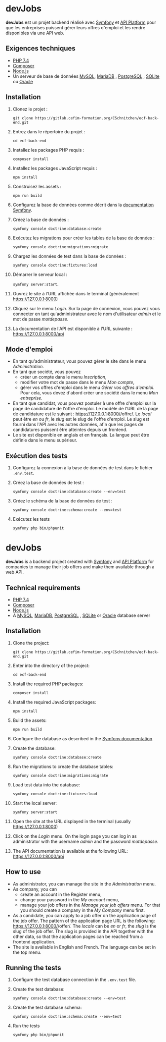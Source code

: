 # devJobs

**devJobs** est un projet backend réalisé avec [Symfony](https://symfony.com/)
et [API Platform](https://api-platform.com/) pour que les entreprises puissent gérer leurs offres d'emploi et les rendre
disponibles via une
API web.

## Exigences techniques

- [PHP 7.4](https://www.php.net/downloads.php#v7.4.30)
- [Composer](https://getcomposer.org/download/)
- [Node.js](https://nodejs.org/)
- Un serveur de base de données [MySQL](https://www.mysql.com/), [MariaDB](https://mariadb.org/)
  , [PostgreSQL](https://www.postgresql.org/)
  , [SQLite](https://www.sqlite.org/index.html) ou [Oracle](https://www.oracle.com/index.html)

## Installation

1. Clonez le projet :

   `git clone https://gitlab.cefim-formation.org/CSchnitchen/ecf-back-end.git`

2. Entrez dans le répertoire du projet :

   `cd ecf-back-end`

3. Installez les packages PHP requis :

   `composer install`

4. Installez les packages JavaScript requis :

   `npm install`

5. Construisez les assets :

   `npm run build`

6. Configurez la base de données comme décrit dans
   la [documentation Symfony](https://symfony.com/doc/current/doctrine.html#configuring-the-database).

7. Créez la base de données :

   `symfony console doctrine:database:create`

8. Exécutez les migrations pour créer les tables de la base de données :

   `symfony console doctrine:migrations:migrate`

9. Chargez les données de test dans la base de données :

   `symfony console doctrine:fixtures:load`

10. Démarrer le serveur local :

    `symfony server:start`.

11. Ouvrez le site à l'URL affichée dans le terminal (généralement https://127.0.0.1:8000)
12. Cliquez sur le menu *Login*. Sur la page de connexion, vous pouvez vous connecter en tant qu'administrateur avec le
    nom d'utilisateur *admin* et le mot de passe *motdepasse*.
13. La documentation de l'API est disponible à l'URL suivante : https://127.0.0.1:8000/api

## Mode d'emploi

- En tant qu'administrateur, vous pouvez gérer le site dans le menu *Administration*.
- En tant que société, vous pouvez
    - créer un compte dans le menu *Inscription*,
    - modifier votre mot de passe dans le menu *Mon compte*,
    - gérer vos offres d'emploi dans le menu *Gérer vos offres d'emploi*. Pour cela, vous devez d'abord créer une
      société dans le menu *Mon entreprise*.
- En tant que candidat, vous pouvez postuler à une offre d'emploi sur la page de candidature de l'offre d'emploi. Le
  modèle de l'URL de la page de candidature est le suivant : https://127.0.0.1:8000/<locale>/offre/<slug>. Le *local*
  peut être *en* ou *fr*, le *slug* est le slug de l'offre d'emploi. Le slug est fourni dans l'API avec les autres
  données, afin que les pages de candidatures puissent être atteintes depuis un frontend.
- Le site est disponible en anglais et en français. La langue peut être définie dans le menu supérieur.

## Exécution des tests

1. Configurez la connexion à la base de données de test dans le fichier `.env.test`.

2. Créez la base de données de test :

   `symfony console doctrine:database:create --env=test`

3. Créez le schéma de la base de données de test :

   `symfony console doctrine:schema:create --env=test`

4. Exécutez les tests

   `symfony php bin/phpunit`

# devJobs

**devJobs** is a backend project created with [Symfony](https://symfony.com/)
and [API Platform](https://api-platform.com/) for companies to manage their job offers and make them available through a
web API.

## Technical requirements

- [PHP 7.4](https://www.php.net/downloads.php#v7.4.30)
- [Composer](https://getcomposer.org/download/)
- [Node.js](https://nodejs.org/)
- A [MySQL](https://www.mysql.com/), [MariaDB](https://mariadb.org/), [PostgreSQL](https://www.postgresql.org/)
  , [SQLite](https://www.sqlite.org/index.html) or [Oracle](https://www.oracle.com/index.html) database server

## Installation

1. Clone the project:

   `git clone https://gitlab.cefim-formation.org/CSchnitchen/ecf-back-end.git`

2. Enter into the directory of the project:

   `cd ecf-back-end`

3. Install the required PHP packages:

   `composer install`

4. Install the required JavaScript packages:

   `npm install`

5. Build the assets:

   `npm run build`

6. Configure the database as described in
   the [Symfony documentation](https://symfony.com/doc/current/doctrine.html#configuring-the-database).

7. Create the database:

   `symfony console doctrine:database:create`

8. Run the migrations to create the database tables:

   `symfony console doctrine:migrations:migrate`

9. Load test data into the database:

   `symfony console doctrine:fixtures:load`

10. Start the local server:

    `symfony server:start`

11. Open the site at the URL displayed in the terminal (usually https://127.0.0.1:8000)
12. Click on the *Login* menu. On the login page you can log in as administrator with the username *admin* and the
    password *motdepasse*.
13. The API documentation is available at the following URL: https://127.0.0.1:8000/api

## How to use

- As administrator, you can manage the site in the *Administration* menu.
- As company, you can
    - create an account in the Register menu,
    - change your password in the *My account* menu,
    - manage your job offers in the *Manage your job offers* menu. For that you should create a company in the *My
      Company* menu first.
- As a candidate, you can apply to a job offer on the application page of the job offer. The pattern of the application
  page URL is the following: https://127.0.0.1:8000/<locale>/offer/<slug>. The *locale* can be *en* or *fr*, the *slug*
  is the slug of the job offer. The slug is provided in the API together with the other data, so that the application
  pages can be reached from a frontend application.
- The site is available in English and French. The language can be set in the top menu.

## Running the tests

1. Configure the test database connection in the `.env.test` file.

2. Create the test database:

   `symfony console doctrine:database:create --env=test`

3. Create the test database schema:

   `symfony console doctrine:schema:create --env=test`

4. Run the tests

    `symfony php bin/phpunit`